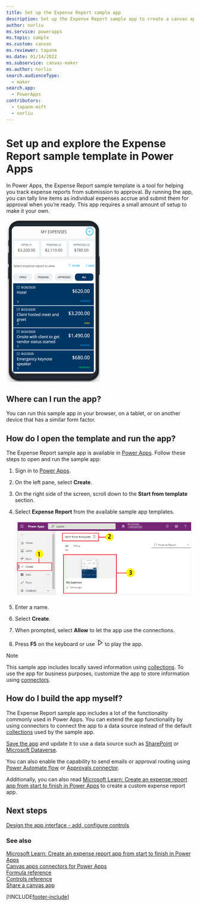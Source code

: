 ```yaml
---
title: Set up the Expense Report sample app
description: Set up the Expense Report sample app to create a canvas app, and preview the app features before you customize it for your business needs.
author: norliu
ms.service: powerapps
ms.topic: sample
ms.custom: canvas
ms.reviewer: tapanm
ms.date: 01/14/2022
ms.subservice: canvas-maker
ms.author: norliu
search.audienceType: 
  - maker
search.app: 
  - PowerApps
contributors:
  - tapanm-msft
  - norliu
---
```


# Set up and explore the Expense Report sample template in Power Apps

In Power Apps, the Expense Report sample template is a tool for helping you track expense reports from submission to approval. By running the app, you can tally line items as individual expenses accrue and submit them for approval when you’re ready. This app requires a small amount of setup to make it your own.

![Opening screen of the Expense Report PowerApp.](./media/expense-report-install/expense-report-powerapp.png)

## Where can I run the app?

You can run this sample app in your browser, on a tablet, or on another device that has a similar form factor.

## How do I open the template and run the app?

The Expense Report sample app is available in [Power Apps](https://make.powerapps.com). Follow these steps to open and run the sample app:

1. Sign in to [Power Apps](https://make.powerapps.com).

1. On the left pane, select **Create**.

1. On the right side of the screen, scroll down to the **Start from template** section.

1. Select **Expense Report** from the available sample app templates.

    ![Open Expense Report sample app.](./media/expense-report-install/use-expense-report-sample-template.png "Open Expense Report sample app")

1. Enter a name.

1. Select **Create**.

1. When prompted, select **Allow** to let the app use the connections.

1. Press **F5** on the keyboard or use ![Preview button](./media/expense-report-install/preview.png "Preview button") to play the app.

> [!NOTE]
> This sample app includes locally saved information using [collections](create-update-collection.md). To use the app for business purposes, customize the app to store information using [connectors](/connectors/connector-reference/connector-reference-powerapps-connectors).

## How do I build the app myself?

The Expense Report sample app includes a lot of the functionality commonly used in Power Apps. You can extend the app functionality by using connectors to connect the app to a data source instead of the default [collections](create-update-collection.md) used by the sample app.

[Save the app](save-publish-app.md#save-changes-to-an-app) and update it to use a data source such as [SharePoint](connections/connection-sharepoint-online.md) or [Microsoft Dataverse](connections/connection-common-data-service.md).

You can also enable the capability to send emails or approval routing using [Power Automate flow](using-logic-flows.md) or [Approvals connector](/connectors/approvals).

Additionally, you can also read [Microsoft Learn: Create an expense report app from start to finish in Power Apps](https://docs.microsoft.com/learn/paths/expense-canvas-app-start-finish/) to create a custom expense report app.

## Next steps

[Design the app interface - add, configure controls](add-configure-controls.md)

### See also

[Microsoft Learn: Create an expense report app from start to finish in Power Apps](https://docs.microsoft.com/learn/paths/expense-canvas-app-start-finish/)  <br>
[Canvas apps connectors for Power Apps](connections-list.md) <br>
[Formula reference](formula-reference.md) <br>
[Controls reference](reference-properties.md) <br>
[Share a canvas app](share-app.md)

[!INCLUDE[footer-include](../../includes/footer-banner.md)]

